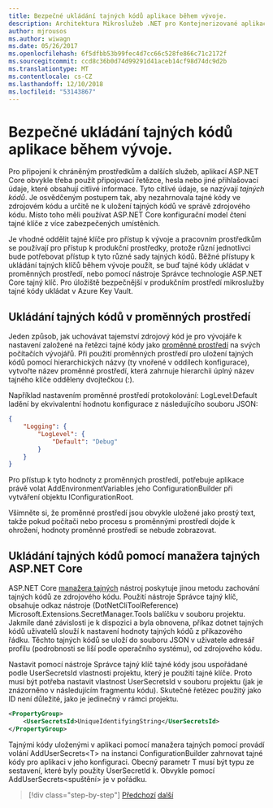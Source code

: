 ```yaml
---
title: Bezpečné ukládání tajných kódů aplikace během vývoje.
description: Architektura Mikroslužeb .NET pro Kontejnerizované aplikace .NET | Bezpečné ukládání tajných kódů aplikace během vývoje.
author: mjrousos
ms.author: wiwagn
ms.date: 05/26/2017
ms.openlocfilehash: 6f5dfbb53b99fec4d7cc66c528fe866c71c2172f
ms.sourcegitcommit: ccd8c36b0d74d99291d41aceb14cf98d74dc9d2b
ms.translationtype: MT
ms.contentlocale: cs-CZ
ms.lasthandoff: 12/10/2018
ms.locfileid: "53143867"
---
```

# <a name="storing-application-secrets-safely-during-development"></a>Bezpečné ukládání tajných kódů aplikace během vývoje.

Pro připojení k chráněným prostředkům a dalších služeb, aplikací ASP.NET Core obvykle třeba použít připojovací řetězce, hesla nebo jiné přihlašovací údaje, které obsahují citlivé informace. Tyto citlivé údaje, se nazývají *tajných kódů*. Je osvědčeným postupem tak, aby nezahrnovala tajné kódy ve zdrojovém kódu a určitě ne k uložení tajných kódů ve správě zdrojového kódu. Místo toho měli používat ASP.NET Core konfigurační model čtení tajné klíče z více zabezpečených umístěních.

Je vhodné oddělit tajné klíče pro přístup k vývoje a pracovním prostředkům se používají pro přístup k produkční prostředky, protože různí jednotlivci bude potřebovat přístup k tyto různé sady tajných kódů. Běžné přístupy k ukládání tajných klíčů během vývoje použít, se buď tajné kódy ukládat v proměnných prostředí, nebo pomocí nástroje Správce technologie ASP.NET Core tajný klíč. Pro úložiště bezpečnější v produkčním prostředí mikroslužby tajné kódy ukládat v Azure Key Vault.

## <a name="storing-secrets-in-environment-variables"></a>Ukládání tajných kódů v proměnných prostředí

Jeden způsob, jak uchovávat tajemství zdrojový kód je pro vývojáře k nastavení založené na řetězci tajné kódy jako [proměnné prostředí](https://docs.microsoft.com/aspnet/core/security/app-secrets#environment-variables) na svých počítačích vývojářů. Při použití proměnných prostředí pro uložení tajných kódů pomocí hierarchických názvy (ty vnořené v oddílech konfigurace), vytvořte název proměnné prostředí, která zahrnuje hierarchii úplný název tajného klíče odděleny dvojtečkou (:).

Například nastavením proměnné prostředí protokolování: LogLevel:Default ladění by ekvivalentní hodnotu konfigurace z následujícího souboru JSON:

```json
{
    "Logging": {
        "LogLevel": {
            "Default": "Debug"
        }
    }
}
```

Pro přístup k tyto hodnoty z proměnných prostředí, potřebuje aplikace právě volat AddEnvironmentVariables jeho ConfigurationBuilder při vytváření objektu IConfigurationRoot.

Všimněte si, že proměnné prostředí jsou obvykle uložené jako prostý text, takže pokud počítači nebo procesu s proměnnými prostředí dojde k ohrožení, hodnoty proměnné prostředí se nebude zobrazovat.

## <a name="storing-secrets-using-the-aspnet-core-secret-manager"></a>Ukládání tajných kódů pomocí manažera tajných ASP.NET Core

ASP.NET Core [manažera tajných](https://docs.microsoft.com/aspnet/core/security/app-secrets#secret-manager) nástroj poskytuje jinou metodu zachování tajných kódů ze zdrojového kódu. Použití nástroje Správce tajný klíč, obsahuje odkaz nástroje (DotNetCliToolReference) Microsoft.Extensions.SecretManager.Tools balíčku v souboru projektu. Jakmile dané závislosti je k dispozici a byla obnovena, příkaz dotnet tajných kódů uživatelů slouží k nastavení hodnoty tajných kódů z příkazového řádku. Těchto tajných kódů se uloží do souboru JSON v uživatele adresář profilu (podrobnosti se liší podle operačního systému), od zdrojového kódu.

Nastavit pomocí nástroje Správce tajný klíč tajné kódy jsou uspořádané podle UserSecretsId vlastnosti projektu, který je použití tajné klíče. Proto musí být potřeba nastavit vlastnost UserSecretsId v souboru projektu (jak je znázorněno v následujícím fragmentu kódu). Skutečné řetězec použitý jako ID není důležité, jako je jedinečný v rámci projektu.

```xml
<PropertyGroup>
    <UserSecretsId>UniqueIdentifyingString</UserSecretsId>
</PropertyGroup>
```

Tajnými kódy uloženými v aplikaci pomocí manažera tajných pomocí provádí volání AddUserSecrets&lt;T&gt; na instanci ConfigurationBuilder zahrnovat tajné kódy pro aplikaci v jeho konfiguraci. Obecný parametr T musí být typu ze sestavení, které byly použity UserSecretId k. Obvykle pomocí AddUserSecrets&lt;spuštění&gt; je v pořádku.


>[!div class="step-by-step"]
>[Předchozí](authorization-net-microservices-web-applications.md)
>[další](azure-key-vault-protects-secrets.md)
